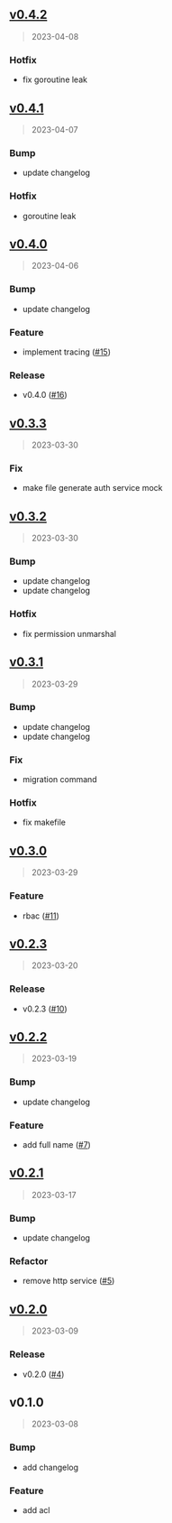 
<a name="v0.4.2"></a>
## [v0.4.2](https://github.com/krobus00/auth-service/compare/v0.4.1...v0.4.2)

> 2023-04-08

### Hotfix

* fix goroutine leak


<a name="v0.4.1"></a>
## [v0.4.1](https://github.com/krobus00/auth-service/compare/v0.4.0...v0.4.1)

> 2023-04-07

### Bump

* update changelog

### Hotfix

* goroutine leak


<a name="v0.4.0"></a>
## [v0.4.0](https://github.com/krobus00/auth-service/compare/v0.3.3...v0.4.0)

> 2023-04-06

### Bump

* update changelog

### Feature

* implement tracing ([#15](https://github.com/krobus00/auth-service/issues/15))

### Release

* v0.4.0 ([#16](https://github.com/krobus00/auth-service/issues/16))


<a name="v0.3.3"></a>
## [v0.3.3](https://github.com/krobus00/auth-service/compare/v0.3.2...v0.3.3)

> 2023-03-30

### Fix

* make file generate auth service mock


<a name="v0.3.2"></a>
## [v0.3.2](https://github.com/krobus00/auth-service/compare/v0.3.1...v0.3.2)

> 2023-03-30

### Bump

* update changelog
* update changelog

### Hotfix

* fix permission unmarshal


<a name="v0.3.1"></a>
## [v0.3.1](https://github.com/krobus00/auth-service/compare/v0.3.0...v0.3.1)

> 2023-03-29

### Bump

* update changelog
* update changelog

### Fix

* migration command

### Hotfix

* fix makefile


<a name="v0.3.0"></a>
## [v0.3.0](https://github.com/krobus00/auth-service/compare/v0.2.3...v0.3.0)

> 2023-03-29

### Feature

* rbac ([#11](https://github.com/krobus00/auth-service/issues/11))


<a name="v0.2.3"></a>
## [v0.2.3](https://github.com/krobus00/auth-service/compare/v0.2.2...v0.2.3)

> 2023-03-20

### Release

* v0.2.3 ([#10](https://github.com/krobus00/auth-service/issues/10))


<a name="v0.2.2"></a>
## [v0.2.2](https://github.com/krobus00/auth-service/compare/v0.2.1...v0.2.2)

> 2023-03-19

### Bump

* update changelog

### Feature

* add full name ([#7](https://github.com/krobus00/auth-service/issues/7))


<a name="v0.2.1"></a>
## [v0.2.1](https://github.com/krobus00/auth-service/compare/v0.2.0...v0.2.1)

> 2023-03-17

### Bump

* update changelog

### Refactor

* remove http service ([#5](https://github.com/krobus00/auth-service/issues/5))


<a name="v0.2.0"></a>
## [v0.2.0](https://github.com/krobus00/auth-service/compare/v0.1.0...v0.2.0)

> 2023-03-09

### Release

* v0.2.0 ([#4](https://github.com/krobus00/auth-service/issues/4))


<a name="v0.1.0"></a>
## v0.1.0

> 2023-03-08

### Bump

* add changelog

### Feature

* add acl

